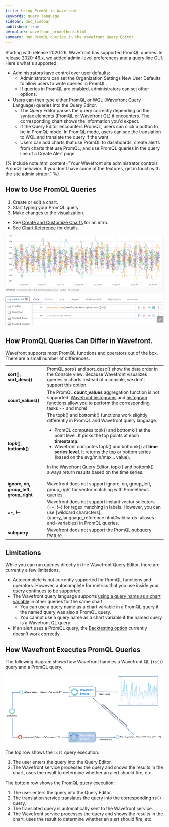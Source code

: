 ```yaml
---
title: Using PromQL in Wavefront
keywords: query language
sidebar: doc_sidebar
published: true
permalink: wavefront_prometheus.html
summary: Run PromQL queries in the Wavefront Query Editor
---
```


Starting with release 2020.26, Wavefront has supported PromQL queries. In release 2020-46.x, we added admin-level preferences and a query line GUI. Here's what's supported:
* Administrators have control over user defaults:
  - Administrators can set the Organization Settings New User Defaults to allow users to write queries in PromQL.
  - If queries in PromQL are enabled, administrators can set other options.
* Users can then type either PromQL or WQL (Wavefront Query Language) queries into the Query Editor.
  - The Query Editor parses the query correctly depending on the syntax elements (PromQL or Wavefront QL) it encounters. The corresponding chart shows the information you'd expect.
  - If the Query Editor encounters PromQL, users can click a button to be in PromQL mode. In PromQL mode, users can see the translation to WQL and translate the query if the want.
  - Users can add charts that use PromQL to dashboards, create alerts from charts that use PromQL, and use PromQL queries in the query line of a Create Alert page.

{% include note.html content="Your Wavefront site administrator controls PromQL behavior. If you don't have some of the features, get in touch with the site administrator." %}

## How to Use PromQL Queries

1. Create or edit a chart.
2. Start typing your PromQL query.
3. Make changes to the visualization.
  * See [Create and Customize Charts](ui_charts.html) for an intro.
  * See [Chart Reference](ui_chart_reference.html) for details.


![Prometheus query](images/prometheus_sample.png)

## How PromQL Queries Can Differ in Wavefront.

Wavefront supports most PromQL functions and operators out of the box. There are a small number of differences.

<table style="width: 100%;">
<tbody>
<tr>
<td width="25%"><strong>sort(), sort_desc()</strong>
</td>
<td width="75%">PromQL sort() and  sort_desc() show the data order in the Console view. Because Wavefront visualizes queries in charts instead of a console, we don't support this option.
</td></tr>
<tr>
<td width="25%"><strong>count_values()</strong>
</td>
<td width="75%">The PromQL <strong>count_values</strong> aggregation function is not supported. <a href="proxies_histograms.html">Wavefront histograms</a> and <a href="query_language_reference.html#histogram-functions">histogram functions</a> allow you to perform the corresponding tasks -- and more!
</td></tr>
<tr>
<td width="25%"><strong>topk(), bottomk()</strong>
</td>
<td width="75%">The topk() and bottomk() functions work slightly differently in PromQL and Wavefront query language.
<ul>
<li>PromQL computes topk() and bottomk() at the point level. It picks the top points at each <strong>timestamp</strong>.</li>
<li>Wavefront computes topk() and bottomk() at <strong>time series level</strong>. It returns the top or bottom series (based on the avg/min/max... value). </li>
</ul>
<p>In the Wavefront Query Editor, topk() and bottomk() always return results based on the time series. </p>
</td></tr>
<tr>
<td width="25%"><strong>ignore, on, group_left, group_right</strong>
</td>
<td width="75%">Wavefront does not support ignore, on, group_left, group_right for vector matching with Prometheus queries.
</td></tr>
<tr>
<td><strong>=~, !~</strong>
</td>
<td markdown="span">Wavefront does not support instant vector selectors (=~, !~) for regex matching in labels. However, you can use [wildcard characters](query_language_reference.html#wildcards-aliases-and-variables) in PromQL queries.
</td></tr>
<tr>
<td><strong>subquery</strong>
</td>
<td>Wavefront does not support the PromQL subquery feature.
</td></tr>
</tbody>
</table>

## Limitations

While you can run queries directly in the Wavefront Query Editor, there are currently a few limitations.

* Autocomplete is not currently supported for PromQL functions and operators. However, autocomplete for metrics that you use inside your query continues to be supported.
* The Wavefront query language supports [using a query name as a chart variable](query_editor.html#use-chart-variables) in other queries for the same chart.
  - You can use a query name as a chart variable in a PromQL query if the named query was also a PromQL query.
  - You cannot use a query name as a chart variable if the named query is a Wavefront QL query.
* If an alert uses a PromQL query, the [Backtesting option](alerts_manage.html#backtesting) currently doesn't work correctly.

## How Wavefront Executes PromQL Queries

The following diagram shows how Wavefront handles a Wavefront QL (`ts()`) query and a PromQL query.

![Image showing TS and PromQL execution paths, explained in text](images/ts_and_promql.png)

The top row shows the `ts()` query execution:

1. The user enters the query into the Query Editor.
2. The Wavefront service processes the query and shows the results in the chart, uses the result to determine whether an alert should fire, etc.

The bottom row shows the PromQL query execution:
1. The user enters the query into the Query Editor.
2. The translation service translates the query into the corresponding `ts()` query.
3. The translated query is automatically sent to the Wavefront service.
4. The Wavefront service processes the query and shows the results in the chart, uses the result to determine whether an alert should fire, etc.
